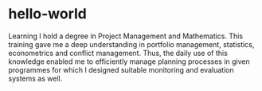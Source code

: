# hello-world
Learning 
I hold a degree in Project Management and Mathematics.  This training gave me a deep understanding in portfolio management, statistics, econometrics and conflict management. Thus, the daily use of this knowledge enabled me to efficiently manage planning processes in given programmes for which I designed suitable monitoring and evaluation systems as well.
